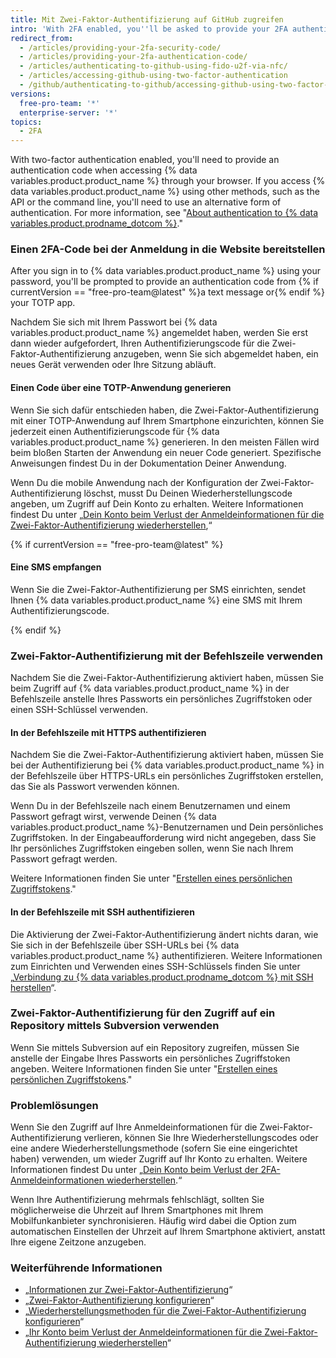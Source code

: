 ```yaml
---
title: Mit Zwei-Faktor-Authentifizierung auf GitHub zugreifen
intro: 'With 2FA enabled, you''ll be asked to provide your 2FA authentication code, as well as your password, when you sign in to {% data variables.product.product_name %}.'
redirect_from:
  - /articles/providing-your-2fa-security-code/
  - /articles/providing-your-2fa-authentication-code/
  - /articles/authenticating-to-github-using-fido-u2f-via-nfc/
  - /articles/accessing-github-using-two-factor-authentication
  - /github/authenticating-to-github/accessing-github-using-two-factor-authentication
versions:
  free-pro-team: '*'
  enterprise-server: '*'
topics:
  - 2FA
---
```


With two-factor authentication enabled, you'll need to provide an authentication code when accessing {% data variables.product.product_name %} through your browser. If you access {% data variables.product.product_name %} using other methods, such as the API or the command line, you'll need to use an alternative form of authentication. For more information, see "[About authentication to {% data variables.product.prodname_dotcom %}](/github/authenticating-to-github/about-authentication-to-github)."

### Einen 2FA-Code bei der Anmeldung in die Website bereitstellen

After you sign in to {% data variables.product.product_name %} using your password, you'll be prompted to provide an authentication code from {% if currentVersion == "free-pro-team@latest" %}a text message or{% endif %} your TOTP app.

Nachdem Sie sich mit Ihrem Passwort bei {% data variables.product.product_name %} angemeldet haben, werden Sie erst dann wieder aufgefordert, Ihren Authentifizierungscode für die Zwei-Faktor-Authentifizierung anzugeben, wenn Sie sich abgemeldet haben, ein neues Gerät verwenden oder Ihre Sitzung abläuft.

#### Einen Code über eine TOTP-Anwendung generieren

Wenn Sie sich dafür entschieden haben, die Zwei-Faktor-Authentifizierung mit einer TOTP-Anwendung auf Ihrem Smartphone einzurichten, können Sie jederzeit einen Authentifizierungscode für {% data variables.product.product_name %} generieren. In den meisten Fällen wird beim bloßen Starten der Anwendung ein neuer Code generiert. Spezifische Anweisungen findest Du in der Dokumentation Deiner Anwendung.

Wenn Du die mobile Anwendung nach der Konfiguration der Zwei-Faktor-Authentifizierung löschst, musst Du Deinen Wiederherstellungscode angeben, um Zugriff auf Dein Konto zu erhalten. Weitere Informationen findest Du unter „[Dein Konto beim Verlust der Anmeldeinformationen für die Zwei-Faktor-Authentifizierung wiederherstellen](/articles/recovering-your-account-if-you-lose-your-2fa-credentials),“

{% if currentVersion == "free-pro-team@latest" %}

#### Eine SMS empfangen

Wenn Sie die Zwei-Faktor-Authentifizierung per SMS einrichten, sendet Ihnen {% data variables.product.product_name %} eine SMS mit Ihrem Authentifizierungscode.

{% endif %}

### Zwei-Faktor-Authentifizierung mit der Befehlszeile verwenden

Nachdem Sie die Zwei-Faktor-Authentifizierung aktiviert haben, müssen Sie beim Zugriff auf {% data variables.product.product_name %} in der Befehlszeile anstelle Ihres Passworts ein persönliches Zugriffstoken oder einen SSH-Schlüssel verwenden.

#### In der Befehlszeile mit HTTPS authentifizieren

Nachdem Sie die Zwei-Faktor-Authentifizierung aktiviert haben, müssen Sie bei der Authentifizierung bei {% data variables.product.product_name %} in der Befehlszeile über HTTPS-URLs ein persönliches Zugriffstoken erstellen, das Sie als Passwort verwenden können.

Wenn Du in der Befehlszeile nach einem Benutzernamen und einem Passwort gefragt wirst, verwende Deinen {% data variables.product.product_name %}-Benutzernamen und Dein persönliches Zugriffstoken. In der Eingabeaufforderung wird nicht angegeben, dass Sie Ihr persönliches Zugriffstoken eingeben sollen, wenn Sie nach Ihrem Passwort gefragt werden.

Weitere Informationen finden Sie unter "[Erstellen eines persönlichen Zugriffstokens](/github/authenticating-to-github/creating-a-personal-access-token)."

#### In der Befehlszeile mit SSH authentifizieren

Die Aktivierung der Zwei-Faktor-Authentifizierung ändert nichts daran, wie Sie sich in der Befehlszeile über SSH-URLs bei {% data variables.product.product_name %} authentifizieren. Weitere Informationen zum Einrichten und Verwenden eines SSH-Schlüssels finden Sie unter „[Verbindung zu {% data variables.product.prodname_dotcom %} mit SSH herstellen](/articles/connecting-to-github-with-ssh/)“.

### Zwei-Faktor-Authentifizierung für den Zugriff auf ein Repository mittels Subversion verwenden

Wenn Sie mittels Subversion auf ein Repository zugreifen, müssen Sie anstelle der Eingabe Ihres Passworts ein persönliches Zugriffstoken angeben. Weitere Informationen finden Sie unter "[Erstellen eines persönlichen Zugriffstokens](/github/authenticating-to-github/creating-a-personal-access-token)."

### Problemlösungen

Wenn Sie den Zugriff auf Ihre Anmeldeinformationen für die Zwei-Faktor-Authentifizierung verlieren, können Sie Ihre Wiederherstellungscodes oder eine andere Wiederherstellungsmethode (sofern Sie eine eingerichtet haben) verwenden, um wieder Zugriff auf Ihr Konto zu erhalten. Weitere Informationen findest Du unter „[Dein Konto beim Verlust der 2FA-Anmeldeinformationen wiederherstellen](/articles/recovering-your-account-if-you-lose-your-2fa-credentials).“

Wenn Ihre Authentifizierung mehrmals fehlschlägt, sollten Sie möglicherweise die Uhrzeit auf Ihrem Smartphones mit Ihrem Mobilfunkanbieter synchronisieren. Häufig wird dabei die Option zum automatischen Einstellen der Uhrzeit auf Ihrem Smartphone aktiviert, anstatt Ihre eigene Zeitzone anzugeben.

### Weiterführende Informationen

- „[Informationen zur Zwei-Faktor-Authentifizierung](/articles/about-two-factor-authentication)“
- „[Zwei-Faktor-Authentifizierung konfigurieren](/articles/configuring-two-factor-authentication)“
- „[Wiederherstellungsmethoden für die Zwei-Faktor-Authentifizierung konfigurieren](/articles/configuring-two-factor-authentication-recovery-methods)“
- „[Ihr Konto beim Verlust der Anmeldeinformationen für die Zwei-Faktor-Authentifizierung wiederherstellen](/articles/recovering-your-account-if-you-lose-your-2fa-credentials)“
